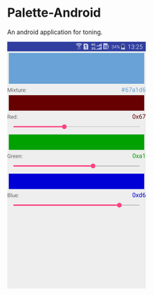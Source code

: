 # Palette-Android
An android application for toning.
<br />

<img src="https://raw.githubusercontent.com/DerekDick/Palette-Android/master/screenshots/galaxy_a7009.png" width="320"></img>
